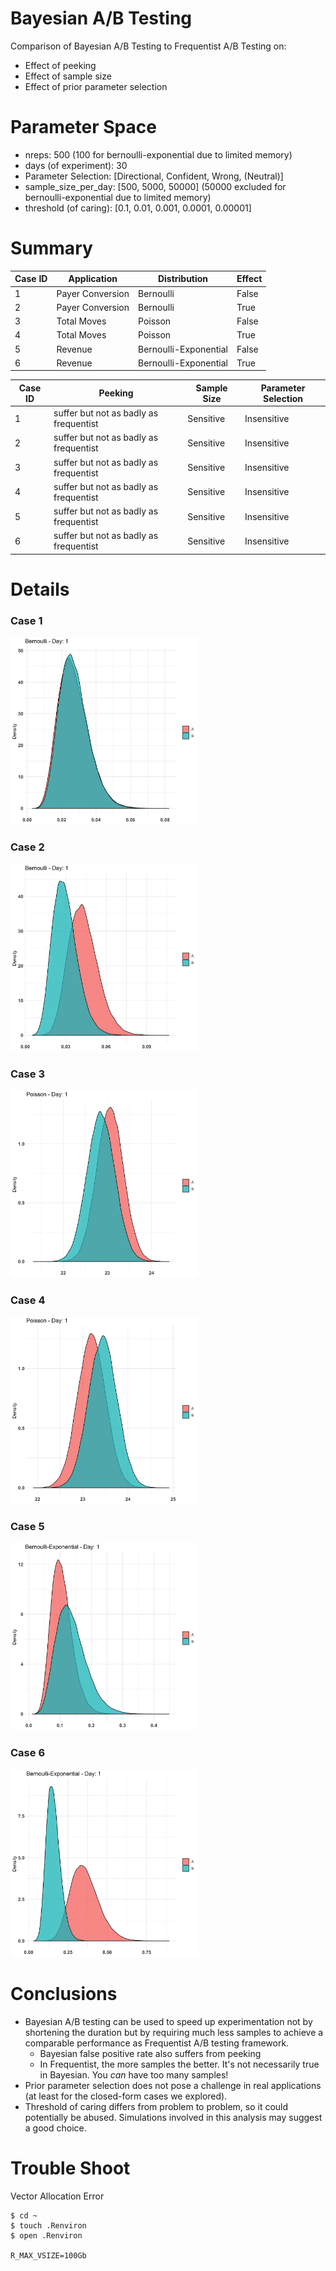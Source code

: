 # Bayesian A/B Testing

Comparison of Bayesian A/B Testing to Frequentist A/B Testing on:

* Effect of peeking
* Effect of sample size
* Effect of prior parameter selection

# Parameter Space

* nreps: 500 (100 for bernoulli-exponential due to limited memory)
* days (of experiment): 30
* Parameter Selection: [Directional, Confident, Wrong, (Neutral)]
* sample_size_per_day: [500, 5000, 50000] (50000 excluded for bernoulli-exponential due to limited memory)
* threshold (of caring): [0.1, 0.01, 0.001, 0.0001, 0.00001]

# Summary

| Case ID | Application      | Distribution          | Effect  |
| ------- | ---------------- | --------------------- | ------- |
| 1       | Payer Conversion | Bernoulli             | False   |
| 2       | Payer Conversion | Bernoulli             | True    |
| 3       | Total Moves      | Poisson               | False   |
| 4       | Total Moves      | Poisson               | True    |
| 5       | Revenue          | Bernoulli-Exponential | False   |
| 6       | Revenue          | Bernoulli-Exponential | True    |


| Case ID | Peeking | Sample Size | Parameter Selection |
| ------- | ------------------------------------------------- | ----------------- | ------------------- |
| 1       | suffer but not as badly as frequentist  	 | Sensitive   | Insensitive         |
| 2       | suffer but not as badly as frequentist      | Sensitive     | Insensitive         |
| 3       | suffer but not as badly as frequentist      | Sensitive     | Insensitive         |
| 4       | suffer but not as badly as frequentist      | Sensitive      | Insensitive         |
| 5       | suffer but not as badly as frequentist      | Sensitive      | Insensitive         |
| 6       | suffer but not as badly as frequentist      | Sensitive    | Insensitive         |

# Details

### Case 1

<img src="one_exp_sim/demo_case1.gif" width="300" height="300"/>

### Case 2

<img src="one_exp_sim/demo_case2.gif" width="300" height="300"/>

### Case 3

<img src="one_exp_sim/demo_case3.gif" width="300" height="300"/>

### Case 4

<img src="one_exp_sim/demo_case4.gif" width="300" height="300"/>

### Case 5

<img src="one_exp_sim/demo_case5.gif" width="300" height="300"/>

### Case 6

<img src="one_exp_sim/demo_case6.gif" width="300" height="300"/>

# Conclusions

* Bayesian A/B testing can be used to speed up experimentation not by shortening the duration but by requiring much less samples to achieve a comparable performance as Frequentist A/B testing framework.
	* Bayesian false positive rate also suffers from peeking
	* In Frequentist, the more samples the better. It's not necessarily true in Bayesian. You *can* have too many samples!
* Prior parameter selection does not pose a challenge in real applications (at least for the closed-form cases we explored).
* Threshold of caring differs from problem to problem, so it could potentially be abused. Simulations involved in this analysis may suggest a good choice.

# Trouble Shoot

Vector Allocation Error

```
$ cd ~
$ touch .Renviron
$ open .Renviron

R_MAX_VSIZE=100Gb
```
